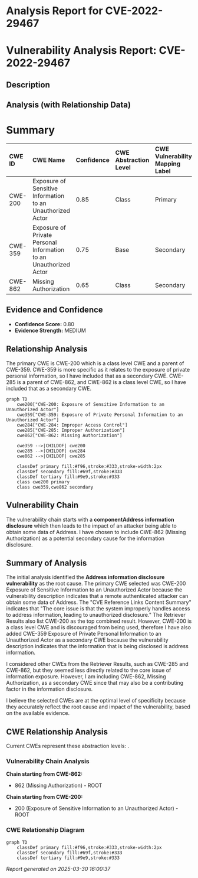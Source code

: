 # Analysis Report for CVE-2022-29467

# Vulnerability Analysis Report: CVE-2022-29467

## Description



## Analysis (with Relationship Data)

# Summary
| CWE ID  | CWE Name                                                     | Confidence | CWE Abstraction Level | CWE Vulnerability Mapping Label | CWE-Vulnerability Mapping Notes |
| :-------- | :----------------------------------------------------------- | :--------- | :---------------------- | :------------------------------ | :------------------------------ |
| CWE-200   | Exposure of Sensitive Information to an Unauthorized Actor | 0.85       | Class                   | Primary                         | Discouraged                    |
| CWE-359   | Exposure of Private Personal Information to an Unauthorized Actor | 0.75     | Base                    | Secondary                       | Allowed                        |
| CWE-862   | Missing Authorization | 0.65       | Class                   | Secondary                       | Allowed-with-Review                  |

## Evidence and Confidence

*   **Confidence Score:** 0.80
*   **Evidence Strength:** MEDIUM

## Relationship Analysis
The primary CWE is CWE-200 which is a class level CWE and a parent of CWE-359. CWE-359 is more specific as it relates to the exposure of private personal information, so I have included that as a secondary CWE. CWE-285 is a parent of CWE-862, and CWE-862 is a class level CWE, so I have included that as a secondary CWE.

```mermaid
graph TD
    cwe200["CWE-200: Exposure of Sensitive Information to an Unauthorized Actor"]
    cwe359["CWE-359: Exposure of Private Personal Information to an Unauthorized Actor"]
    cwe284["CWE-284: Improper Access Control"]
    cwe285["CWE-285: Improper Authorization"]
    cwe862["CWE-862: Missing Authorization"]
    
    cwe359 -->|CHILDOF| cwe200
    cwe285 -->|CHILDOF| cwe284
    cwe862 -->|CHILDOF| cwe285
    
    classDef primary fill:#f96,stroke:#333,stroke-width:2px
    classDef secondary fill:#69f,stroke:#333
    classDef tertiary fill:#9e9,stroke:#333
    class cwe200 primary
    class cwe359,cwe862 secondary
```

## Vulnerability Chain
The vulnerability chain starts with a **componentAddress information disclosure** which then leads to the impact of an attacker being able to obtain some data of Address. I have chosen to include CWE-862 (Missing Authorization) as a potential secondary cause for the information disclosure.

## Summary of Analysis
The initial analysis identified the **Address information disclosure vulnerability** as the root cause. The primary CWE selected was CWE-200 Exposure of Sensitive Information to an Unauthorized Actor because the vulnerability description indicates that a remote authenticated attacker can obtain some data of Address. The "CVE Reference Links Content Summary" indicates that "The core issue is that the system improperly handles access to address information, leading to unauthorized disclosure." The Retriever Results also list CWE-200 as the top combined result. However, CWE-200 is a class level CWE and is discouraged from being used, therefore I have also added CWE-359 Exposure of Private Personal Information to an Unauthorized Actor as a secondary CWE because the vulnerability description indicates that the information that is being disclosed is address information.

I considered other CWEs from the Retriever Results, such as CWE-285 and CWE-862, but they seemed less directly related to the core issue of information exposure. However, I am including CWE-862, Missing Authorization, as a secondary CWE since that may also be a contributing factor in the information disclosure.

I believe the selected CWEs are at the optimal level of specificity because they accurately reflect the root cause and impact of the vulnerability, based on the available evidence.


## CWE Relationship Analysis

Current CWEs represent these abstraction levels: .


### Vulnerability Chain Analysis

**Chain starting from CWE-862:**
- 862 (Missing Authorization) - ROOT


**Chain starting from CWE-200:**
- 200 (Exposure of Sensitive Information to an Unauthorized Actor) - ROOT



### CWE Relationship Diagram

```mermaid
graph TD
    classDef primary fill:#f96,stroke:#333,stroke-width:2px
    classDef secondary fill:#69f,stroke:#333
    classDef tertiary fill:#9e9,stroke:#333
```



*Report generated on 2025-03-30 16:00:37*
